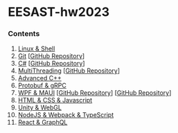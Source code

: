 # EESAST-hw2023

### Contents

1. [Linux & Shell](01)
2. [Git](02) [[GitHub Repository](https://github.com/Panxuc/EESAST-hw2023-Git)]
3. [C#](03) [[GitHub Repository](https://github.com/Panxuc/EESAST-hw2023-CSharp1)]
4. [MultiThreading](04) [[GitHub Repository](https://github.com/Panxuc/EESAST-hw2023-MultiThreading)]
5. [Advanced C++](05)
6. [Protobuf & gRPC](06)
7. [WPF & MAUI](07) [[GitHub Repository](https://github.com/Panxuc/EESAST-hw2023-MAUI-calculator)] [[GitHub Repository](https://github.com/Panxuc/EESAST-hw2023-MAUI-scheduler)]
8. [HTML & CSS & Javascript](08)
9. [Unity & WebGL](09)
10. [NodeJS & Webpack & TypeScript](10)
11. [React & GraphQL](11)

